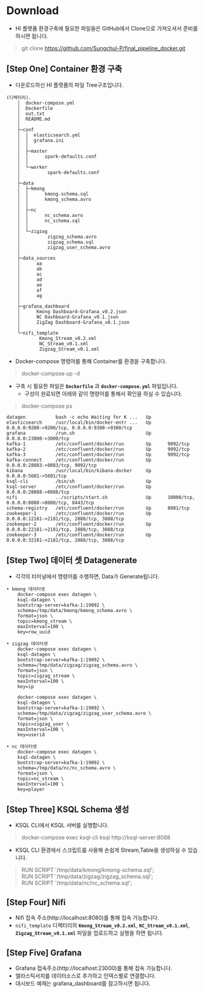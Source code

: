 
# Download

- HI 플랫폼 환경구축에 필요한 파일들은 GitHub에서 Clone으로 가져오셔서 준비를 하시면 됩니다.

> git clone https://github.com/Sungchul-P/final_pipeline_docker.git


## [Step One] Container 환경 구축

- 다운로드하신 HI 플랫폼의 파일 Tree구조입니다.

```
(디렉터리).
    │  docker-compose.yml
    │  Dockerfile
    │  out.txt
    │  README.md
    │
    ├─conf
    │  │  elasticsearch.yml
    │  │  grafana.ini
    │  │
    │  ├─master
    │  │      spark-defaults.conf
    │  │
    │  └─worker
    │          spark-defaults.conf
    │
    ├─data
    │  ├─kmong
    │  │      kmong-schema.sql
    │  │      kmong_schema.avro
    │  │
    │  ├─nc
    │  │      nc_schema.avro
    │  │      nc_schema.sql
    │  │
    │  └─zigzag
    │          zigzag_schema.avro
    │          zigzag_schema.sql
    │          zigzag_user_schema.avro
    │
    ├─data_sources
    │      aa
    │      ab
    │      ac
    │      ad
    │      ae
    │      af
    │      ag
    │
    ├─grafana_dashboard
    │      Kmong Dashboard-Grafana_v0.2.json
    │      NC Dashboard-Grafana_v0.1.json
    │      ZigZag Dashboard-Grafana_v0.1.json
    │
    └─nifi_template
            Kmong_Stream_v0.2.xml
            NC_Stream_v0.1.xml
            Zigzag_Stream_v0.1.xml
```

- Docker-compose 명령어를 통해 Container를 환경을 구축합니다.

> docker-compose up -d


- 구축 시 필요한 파일은 **`Dockerfile`** 과 **`docker-compose.yml`** 파일입니다.
  - 구성이 완료되면 아래와 같이 명령어를 통해서 확인을 하실 수 있습니다.

> docker-compose ps 

```
datagen           bash -c echo Waiting for K ...   Up
elasticsearch     /usr/local/bin/docker-entr ...   Up      0.0.0.0:9200->9200/tcp, 0.0.0.0:9300->9300/tcp
grafana           /run.sh                          Up      0.0.0.0:23000->3000/tcp
kafka-1           /etc/confluent/docker/run        Up      9092/tcp
kafka-2           /etc/confluent/docker/run        Up      9092/tcp
kafka-3           /etc/confluent/docker/run        Up      9092/tcp
kafka-connect     /etc/confluent/docker/run        Up      0.0.0.0:28083->8083/tcp, 9092/tcp
kibana            /usr/local/bin/kibana-docker     Up      0.0.0.0:5601->5601/tcp
ksql-cli          /bin/sh                          Up
ksql-server       /etc/confluent/docker/run        Up      0.0.0.0:28088->8088/tcp
nifi              ../scripts/start.sh              Up      10000/tcp, 0.0.0.0:8080->8080/tcp, 8443/tcp
schema-registry   /etc/confluent/docker/run        Up      8081/tcp
zookeeper-1       /etc/confluent/docker/run        Up      0.0.0.0:12181->2181/tcp, 2888/tcp, 3888/tcp
zookeeper-2       /etc/confluent/docker/run        Up      0.0.0.0:22181->2181/tcp, 2888/tcp, 3888/tcp
zookeeper-3       /etc/confluent/docker/run        Up      0.0.0.0:32181->2181/tcp, 2888/tcp, 3888/tcp
```

## [Step Two] 데이터 셋 Datagenerate

- 각각의 터미널에서 명령어를 수행하면, Data가 Generate됩니다.
```
• kmong 데이터셋
    docker-compose exec datagen \
    ksql-datagen \
    bootstrap-server=kafka-1:19092 \
    schema=/tmp/data/kmong/kmong_schema.avro \
    format=json \
    topic=kmong_stream \
    maxInterval=100 \
    key=row_uuid

• zigzag 데이터셋
    docker-compose exec datagen \
    ksql-datagen \
    bootstrap-server=kafka-1:19092 \
    schema=/tmp/data/zigzag/zigzag_schema.avro \
    format=json \
    topic=zigzag_stream \
    maxInterval=100 \
    key=ip

    docker-compose exec datagen \
    ksql-datagen \
    bootstrap-server=kafka-1:19092 \
    schema=/tmp/data/zigzag/zigzag_user_schema.avro \
    format=json \
    topic=zigzag_user \
    maxInterval=100 \
    key=userid

• nc 데이터셋
    docker-compose exec datagen \
    ksql-datagen \
    bootstrap-server=kafka-1:19092 \
    schema=/tmp/data/nc/nc_schema.avro \
    format=json \
    topic=nc_stream \
    maxInterval=100 \
    key=player
```


## [Step Three] KSQL Schema 생성


- KSQL CLI에서 KSQL 서버를 실행합니다.

> docker-compose exec ksql-cli ksql http://ksql-server:8088


- KSQL CLI 환경에서 스크립트를 사용해 손쉽게 Stream,Table을 생성하실 수 있습니다.

> RUN SCRIPT '/tmp/data/kmong/kmong-schema.sql';  
> RUN SCRIPT '/tmp/data/zigzag/zigzag_schema.sql';  
> RUN SCRIPT '/tmp/data/nc/nc_schema.sql';  


## [Step Four] Nifi


- Nifi 접속 주소(http://localhost:8080)를 통해 접속 가능합니다.
- `nifi_template` 디렉터리의 **`Kmong_Stream_v0.2.xml`**, **`NC_Stream_v0.1.xml`**, **`Zigzag_Stream_v0.1.xml`** 파일을 업로드하고 실행을 하면 됩니다.


## [Step Five] Grafana

- Grafana 접속주소(http://localhost:23000)를 통해 접속 가능합니다.
- 엘라스틱서치를 데이터소스로 추가하고 인덱스별로 연결합니다.
- 대시보드 예제는 grafana_dashboard를 참고하시면 됩니다.